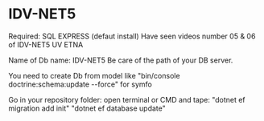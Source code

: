 # IDV-NET5

Required:
SQL EXPRESS (defaut install)
Have seen videos number 05 & 06 of IDV-NET5 UV ETNA

Name of Db name: IDV-NET5
Be care of the path of your DB server.

You need to create Db from model like "bin/console doctrine:schema:update --force" for symfo 

Go in your repository folder:
open terminal or CMD and tape:
"dotnet ef migration add init"
"dotnet ef database update"

